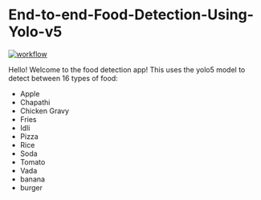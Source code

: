 # End-to-end-Food-Detection-Using-Yolo-v5
[![workflow](https://github.com/miyer26/yolo5-detection/actions/workflows/main.yaml/badge.svg)](https://github.com/miyer26/yolo5-detection/actions/workflows/main.yaml)

Hello! Welcome to the food detection app! This uses the yolo5 model to detect between 16 types of food: 

- Apple
- Chapathi
- Chicken Gravy
- Fries
- Idli
- Pizza
- Rice
- Soda
- Tomato
- Vada
- banana
- burger
